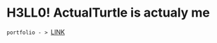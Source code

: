 # H3LL0! ActualTurtle is actualy me

```portfolio - > ```[LINK](https://github.com/ActualTurtle/portfolio)
